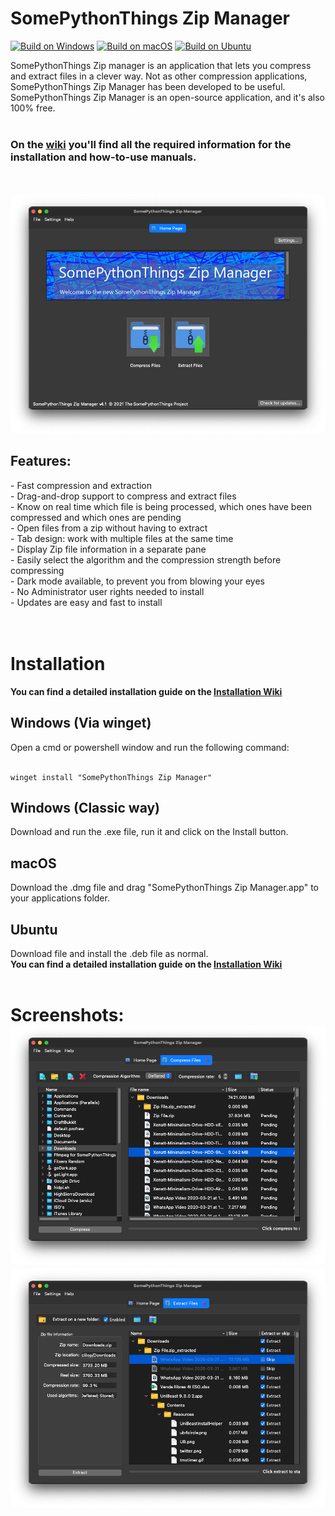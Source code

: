 <h1>SomePythonThings Zip Manager</h1>

[![Build on Windows](https://github.com/martinet101/SomePythonThings-Zip-Manager/actions/workflows/build%20on%20windows.yml/badge.svg)](https://github.com/martinet101/SomePythonThings-Zip-Manager/actions/workflows/build%20on%20windows.yml)
[![Build on macOS](https://github.com/martinet101/SomePythonThings-Zip-Manager/actions/workflows/build%20on%20darwin.yml/badge.svg)](https://github.com/martinet101/SomePythonThings-Zip-Manager/actions/workflows/build%20on%20darwin.yml)
[![Build on Ubuntu](https://github.com/martinet101/SomePythonThings-Zip-Manager/actions/workflows/build%20on%20ubuntu.yml/badge.svg)](https://github.com/martinet101/SomePythonThings-Zip-Manager/actions/workflows/build%20on%20ubuntu.yml)


SomePythonThings Zip manager is an application that lets you compress and extract files in a clever way. Not as other compression applications, SomePythonThings Zip Manager has been developed to be useful. SomePythonThings Zip Manager is an open-source application, and it's also 100% free.<br><br>
<h3>On the <a href="https://github.com/martinet101/SomePythonThings-Zip-Manager/wiki">wiki</a> you'll find all the required information for the installation and how-to-use manuals.</h3><br><br>
<img src="media/banner.png" style="border-radius:5px;">
<br>
<h2>Features:</h2>
 - Fast compression and extraction<br>
 - Drag-and-drop support to compress and extract files<br>
 - Know on real time which file is being processed, which ones have been compressed and which ones are pending<br>
 - Open files from a zip without having to extract<br>
 - Tab design: work with multiple files at the same time<br>
 - Display Zip file information in a separate pane<br>
 - Easily select the algorithm and the compression strength before compressing<br>
 - Dark mode available, to prevent you from blowing your eyes<br>
 - No Administrator user rights needed to install<br>
 - Updates are easy and fast to install<br>
<br><br>

<h1>Installation</h1>
<b>You  can find a detailed installation guide on the <a href="https://github.com/martinet101/SomePythonThings-Zip-Manager/wiki/Installation">Installation Wiki</a></b>
<h2>Windows (Via winget)</h2>
Open a cmd or powershell window and run the following command:<br><br>

    winget install "SomePythonThings Zip Manager"

     
<h2>Windows (Classic way)</h2>
Download and run the .exe file, run it and click on the Install button.
<h2>macOS</h3>
Download the .dmg file and drag "SomePythonThings Zip Manager.app" to your applications folder.
<h2>Ubuntu</h2>
Download file and install the .deb file as normal.<br>
<b>You  can find a detailed installation guide on the <a href="https://github.com/martinet101/SomePythonThings-Zip-Manager/wiki/Installation">Installation Wiki</a></b>
<br><br>
<h1>Screenshots:</br>

<img src="media/banner_compress.png" style="border-radius:5px;">

<img src="media/banner_extract.png" style="border-radius:5px;">
